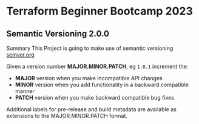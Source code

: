 <!-- @format -->

# Terraform Beginner Bootcamp 2023

## Semantic Versioning 2.0.0

Summary
This Project is going to make use of semantic versioning
[semver.org](https://semver.org/)

Given a version number **MAJOR.MINOR.PATCH**, eg `1.0.1` increment the:

- **MAJOR** version when you make incompatible API changes
- **MINOR** version when you add functionality in a backward compatible manner
- **PATCH** version when you make backward compatible bug fixes

Additional labels for pre-release and build metadata are available as extensions to the MAJOR.MINOR.PATCH format.
